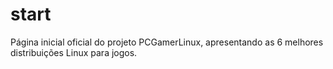 # start
Página inicial oficial do projeto PCGamerLinux, apresentando as 6 melhores distribuições Linux para jogos.
